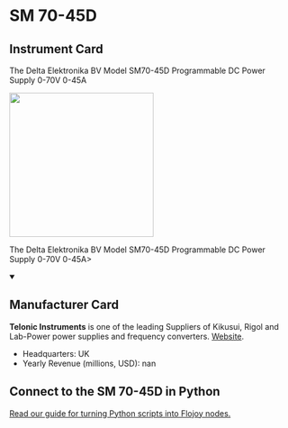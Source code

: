 
# SM 70-45D

## Instrument Card

<div className="flex">

<div>

The Delta Elektronika BV Model SM70-45D Programmable DC Power Supply 0-70V 0-45A

</div>

<img width="256" src="https://v5.airtableusercontent.com/v1/19/19/1691539200000/Nt-0u9Nya5yMoGoUTUF9sA/Ox1dovA2jzKFzRIQgAvWOKw2yGDReuk0Z3aRUt5FqU9AsdR6I5gpE4lFOaZvjI13LxCX0MpIfacWRHn3QxdqsLrIRRQkb6z_3u7yUMdjbljWwWC11JO2OOdSpzZs59BN/6I4AYl4kttrUgrMiooPepO3Zw7qDDyIe3X-sD2i_VM4"/>

</div>

The Delta Elektronika BV Model SM70-45D Programmable DC Power Supply 0-70V 0-45A>

<details open>
<summary><h2>Manufacturer Card</h2></summary>

**Telonic Instruments** is one of the leading Suppliers of Kikusui, Rigol and Lab-Power power supplies and frequency converters. <a href="https://telonic.co.uk/jg/wp-content/uploads/2021/05/Delta-SM800-Product-Manual.pdf">Website</a>.

<ul>
  <li>Headquarters: UK</li>
  <li>Yearly Revenue (millions, USD): nan</li>
</ul>
</details>

## Connect to the SM 70-45D in Python

[Read our guide for turning Python scripts into Flojoy nodes.](https://docs.flojoy.ai/custom-nodes/creating-custom-node/)


